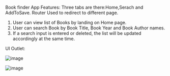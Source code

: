 
Book finder App Features:
Three tabs are there:Home,Serach and AddToSave.
Router Used to redirect to different page.
1. User can view list of Books by landing on Home page.
2. User can search Book by Book Title, Book Year and Book Author names.
3. If a search input is entered or deleted, the list will be updated accordingly at the same time.

UI Outlet:

![image](https://user-images.githubusercontent.com/15225177/180670442-afeb13d9-73fb-4720-874a-58e8b5ea2126.png)

![image](https://user-images.githubusercontent.com/15225177/180670352-162bd1a9-086f-4136-931a-fe01c7ae3a22.png)
